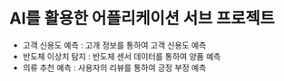 # AI를 활용한 어플리케이션 서브 프로젝트

- 고객 신용도 예측 : 고개 정보를 통하여 고객 신용도 예측
- 반도체 이상치 탐지 : 반도체 센서 데이터를 통하여 양품 예측
- 의류 추천 예측 : 사용자의 리뷰를 통하여 긍정 부정 예측 
